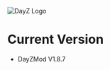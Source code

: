 ![DayZ Logo](http://dayz.com/assets/img/logos/header_logo.png)


Current Version
==================================
 - DayZMod V1.8.7
 
